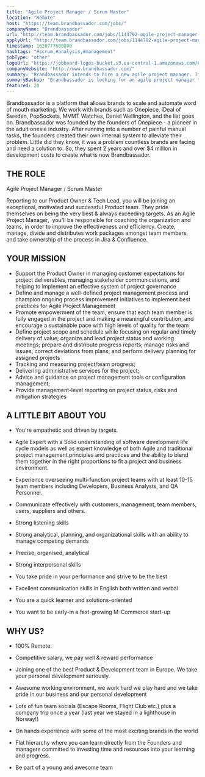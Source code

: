 ```yaml
---
title: "Agile Project Manager / Scrum Master"
location: "Remote"
host: "https://team.brandbassador.com/jobs/"
companyName: "Brandbassador"
url: "http://team.brandbassador.com/jobs/1144792-agile-project-manager-scrum-master"
applyUrl: "http://team.brandbassador.com/jobs/1144792-agile-project-manager-scrum-master/applications/new?"
timestamp: 1620777600000
hashtags: "#scrum,#analysis,#management"
jobType: "other"
logoUrl: "https://jobboard-logos-bucket.s3.eu-central-1.amazonaws.com/brandbassador"
companyWebsite: "http://www.brandbassador.com/"
summary: "Brandbassador intends to hire a new agile project manager. If you have 2 years and over $4 million in development costs to create what is now Brandbassador, consider applying."
summaryBackup: "Brandbassador is looking for an agile project manager that has experience in: #scrum, #branding, #analysis."
featured: 20
---
```


Brandbassador is a platform that allows brands to scale and automate word of mouth marketing. We work with brands such as Onepiece, iDeal of Sweden, PopSockets, MVMT Watches, Daniel Wellington, and the list goes on. Brandbassador was founded by the founders of Onepiece - a pioneer in the adult onesie industry. After running into a number of painful manual tasks, the founders created their own internal system to alleviate their problem. Little did they know, it was a problem countless brands are facing and need a solution to. So, they spent 2 years and over $4 million in development costs to create what is now Brandbassador.

## THE ROLE

Agile Project Manager / Scrum Master

Reporting to our Product Owner & Tech Lead, you will be joining an exceptional, motivated and successful Product team. They pride themselves on being the very best & always exceeding targets. As an Agile Project Manager,  you'll be responsible for coaching the organization and teams, in order to improve the effectiveness and efficiency. Create, manage, divide and distributes work packages amongst team members, and take ownership of the process in Jira & Confluence.

## YOUR MISSION

*   Support the Product Owner in managing customer expectations for project deliverables, managing stakeholder communications, and helping to implement an effective system of project governance
*   Define and manage a well-defined project management process and champion ongoing process improvement initiatives to implement best practices for Agile Project Management
*   Promote empowerment of the team, ensure that each team member is fully engaged in the project and making a meaningful contribution, and encourage a sustainable pace with high levels of quality for the team
*   Define project scope and schedule while focusing on regular and timely delivery of value; organize and lead project status and working meetings; prepare and distribute progress reports; manage risks and issues; correct deviations from plans; and perform delivery planning for assigned projects
*   Tracking and measuring project/team progress;
*   Delivering administrative services for the project;
*   Advice and guidance on project management tools or configuration management;
*   Provide management-level reporting on project status, risks and mitigation strategies

## A LITTLE BIT ABOUT YOU

*   You're empathetic and driven by targets.
*   Agile Expert with a Solid understanding of software development life cycle models as well as expert knowledge of both Agile and traditional project management principles and practices and the ability to blend them together in the right proportions to fit a project and business environment.

*   Experience overseeing multi-function project teams with at least 10-15 team members including Developers, Business Analysts, and QA Personnel.
*   Communicate effectively with customers, management, team members, users, suppliers and others.
*   Strong listening skills
*   Strong analytical, planning, and organizational skills with an ability to manage competing demands
*   Precise, organised, analytical
*   Strong interpersonal skills
*   You take pride in your performance and strive to be the best
*   Excellent communication skills in English both written and verbal
*   You are a quick learner and solutions-oriented
*   You want to be early-in a fast-growing M-Commerce start-up

## WHY US?

*   100% Remote.

*   Competitive salary, we pay well & reward performance
*   Joining one of the best Product & Development team in Europe. We take your personal development seriously.

*   Awesome working environment, we work hard we play hard and we take pride in our business and our personal development

*   Lots of fun team socials (Escape Rooms, Flight Club etc.) plus a company trip once a year (last year we stayed in a lighthouse in Norway!) 
*   On hands experience with some of the most exciting brands in the world
*   Flat hierarchy where you can learn directly from the Founders and managers committed to investing time and resources into your learning and progress.
*   Be part of a young and awesome team
